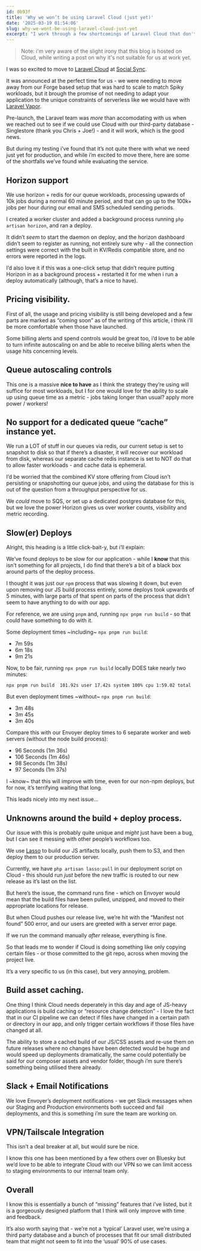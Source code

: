 ```yaml
---
id: 0b93f
title: 'Why we won’t be using Laravel Cloud (just yet)'
date: '2025-03-19 01:54:06'
slug: why-we-wont-be-using-laravel-cloud-just-yet
excerpt: "I work through a few shortcomings of Laravel Cloud that don't make it a great fit for us just yet."
---
```


> Note: i'm very aware of the slight irony that this blog is hosted on Cloud, while writing a post on why it's not suitable for us at work yet.

I was so excited to move to [Laravel Cloud](https://cloud.laravel.com) at [Social Sync](https://socialsync.app).

It was announced at the perfect time for us - we were needing to move away from our Forge based setup that was hard to scale to match Spiky workloads, but it brough the promise of not needing to adapt your application to the unique constraints of serverless like we would have with [Laravel Vapor](https://vapor.laravel.com).

Pre-launch, the Laravel team was _more_ than accomodating with us when we reached out to see if we could use Cloud with our third-party database - Singlestore (thank you Chris + Joe!) - and it will work, which is the good news.

But during my testing i’ve found that it’s not quite there with what we need just yet for production, and while i’m excited to move there, here are some of the shortfalls we’ve found while evaluating the service.

## Horizon support

We use horizon + redis for our queue workloads, processing upwards of 10k jobs during a normal 60 minute period, and that can go up to the 100k+ jobs per hour during our email and SMS scheduled sending periods.

I created a worker cluster and added a background process running `php artisan horizon`, and ran a deploy.

It didn’t *seem* to start the daemon on deploy, and the horizon dashboard didn’t seem to register as running, not entirely sure why - all the connection settings were correct with the built in KV/Redis compatible store, and no errors were reported in the logs.

I’d also love it if this was a one-click setup that didn’t require putting Horizon in as a background process + restarted it for me when i run a deploy automatically (although, that’s a nice to have).

## Pricing visibility.

First of all, the usage and pricing visibility is still being developed and a few parts are marked as “coming soon” as of the writing of this article, i think i’ll be more comfortable when those have launched.

Some billing alerts and spend controls would be great too, i’d love to be able to turn infinite autoscaling on and be able to receive billing alerts when the usage hits concerning levels.

## Queue autoscaling controls

This one is a massive **nice to have** as I think the strategy they’re using will suffice for most workloads, but I for one would love for the ability to scale up using queue time as a metric - jobs taking longer than usual? apply more power / workers!

## No support for a dedicated queue “cache” instance yet.

We run a LOT of stuff in our queues via redis, our current setup is set to snapshot to disk so that if there’s a disaster, it will recover our workload from disk, whereas our separate cache redis instance is set to NOT do that to allow faster workloads - and cache data is ephemeral.

I’d be worried that the combined KV store offering from Cloud isn’t persisting or snapshotting our queue jobs, and using the database for this is out of the question from a throughput perspective for us.

We *could* move to SQS, or set up a dedicated postgres database for this, but we love the power Horizon gives us over worker counts, visibility and metric recording.

## Slow(er) Deploys

Alright, this heading is a little click-bait-y, but i’ll explain:

We’ve found deploys to be slow for our application - while I **know** that this isn’t something for all projects, I do find that there’s a bit of a black box around parts of the deploy process.

I thought it was just our `npm` process that was slowing it down, but even upon removing our JS build process entirely, some deploys took upwards of 5 minutes, with large parts of that spent on parts of the process that didn’t seem to have anything to do with our app.

For reference, we are using `pnpm` and, running `npx pnpm run build` - so that could have something to do with it.

Some deployment times ~including~ `npx pnpm run build`:

- 7m 59s
- 6m 18s
- 9m 21s

Now, to be fair, running `npx pnpm run build` locally DOES take nearly two minutes:

```
npx pnpm run build  101.92s user 17.42s system 100% cpu 1:59.02 total
```

But even deployment times ~without~  `npx pnpm run build`:
- 3m 48s
- 3m 45s
- 3m 40s

Compare this with our Envoyer deploy times to 6 separate worker and web servers (without the node build process):

- 96 Seconds (1m 36s)
- 106 Seconds (1m 46s)
- 98 Seconds (1m 38s)
- 97 Seconds (1m 37s)

I ~know~ that this will improve with time, even for our non-npm deploys, but for now, it’s terrifying waiting that long.

This leads nicely into my next issue…

## Unknowns around the build + deploy process.

Our issue with this is probably quite unique and _might_ just have been a bug, but I can see it messing with other people’s workflows too.

We use [Lasso](https://github.com/Sammyjo20/lasso) to build our JS artifacts locally, push them to S3, and then deploy them to our production server.

Currently, we have `php artisan lasso:pull` in our deployment script on Cloud - this should run _just_ before the new traffic is routed to our new release as it’s last on the list.

But here’s the issue, the command runs fine - which on Envoyer would mean that the build files have been pulled, unzipped, and moved to their appropriate locations for release.

But when Cloud pushes our release live, we’re hit with the “Manifest not found” 500 error, and our users are greeted with a server error page.

If we run the command manually _after_ release, everything is fine.

So that leads me to wonder if Cloud is doing something like only copying certain files - or those committed to the git repo, across when moving the project live.

It’s a very specific to us (in this case), but very annoying, problem.

## Build asset caching.

One thing I think Cloud needs deperately in this day and age of JS-heavy applications is build caching or “resource change detection” - I love the fact that in our CI pipeline we can detect if files have changed in a certain path or directory in our app, and only trigger certain workflows if those files have changed at all.

The ability to store a cached build of our JS/CSS assets and re-use them on future releases where no changes have been detected would be huge and would speed up deployments dramatically, the same could potentially be said for our composer assets and vendor folder, though i’m sure there’s something being utilised there already.

## Slack + Email Notifications

We love Envoyer’s deployment notifications - we get Slack messages when our Staging and Production environments both succeed and fail deployments, and this is something i’m sure the team are working on.

## VPN/Tailscale Integration

This isn’t a deal breaker at all, but would sure be nice.

I know this one has been mentioned by a few others over on Bluesky but we’d love to be able to integrate Cloud with our VPN so we can limit access to staging environments to our internal team only.

## Overall

I know this is essentially a bunch of “missing” features that i’ve listed, but it is a gorgeously designed platform that I think will only improve with time and feedback.

It’s also worth saying that - we’re not a ‘typical’ Laravel user, we’re using a third party database and a bunch of processes that fit our small distributed team that might not seem to fit into the ‘usual’ 90% of use cases.